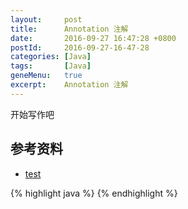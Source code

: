 ```yaml
---
layout:     post
title:      Annotation 注解
date:       2016-09-27 16:47:28 +0800
postId:     2016-09-27-16-47-28
categories: [Java]
tags:       [Java]
geneMenu:   true
excerpt:    Annotation 注解
---
```


开始写作吧

## 参考资料

* [test](test.html)

{% highlight java %}
{% endhighlight %}
